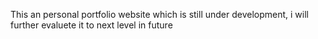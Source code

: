 This an personal portfolio website which is still under development, i will further evaluete it to next level in future
